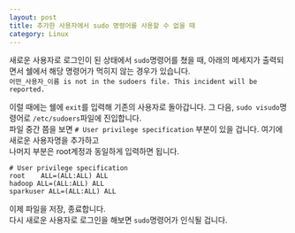 ```yaml
---
layout: post
title: 추가한 사용자에서 sudo 명령어를 사용할 수 없을 때
category: Linux
---
```


새로운 사용자로 로그인이 된 상태에서 `sudo`명령어를 쳤을 때, 아래의 메세지가 출력되면서 쉘에서 해당 명령어가 먹히지 않는 경우가 있습니다.  
`어떤_사용자_이름 is not in the sudoers file. This incident will be reported.`  

이럴 때에는 쉘에 `exit`를 입력해 기존의 사용자로 돌아갑니다. 그 다음, `sudo visudo`명령어로 `/etc/sudoers`파일에 진입합니다.  
파일 중간 쯤을 보면 `# User privilege specification` 부분이 있을 겁니다. 여기에 새로운 사용자명을 추가하고  
나머지 부분은 root계정과 동일하게 입력하면 됩니다.  
```
# User privilege specification
root    ALL=(ALL:ALL) ALL
hadoop ALL=(ALL:ALL) ALL
sparkuser ALL=(ALL:ALL) ALL
```
이제 파일을 저장, 종료합니다.  
다시 새로운 사용자로 로그인을 해보면 `sudo`명령어가 인식될 겁니다.
